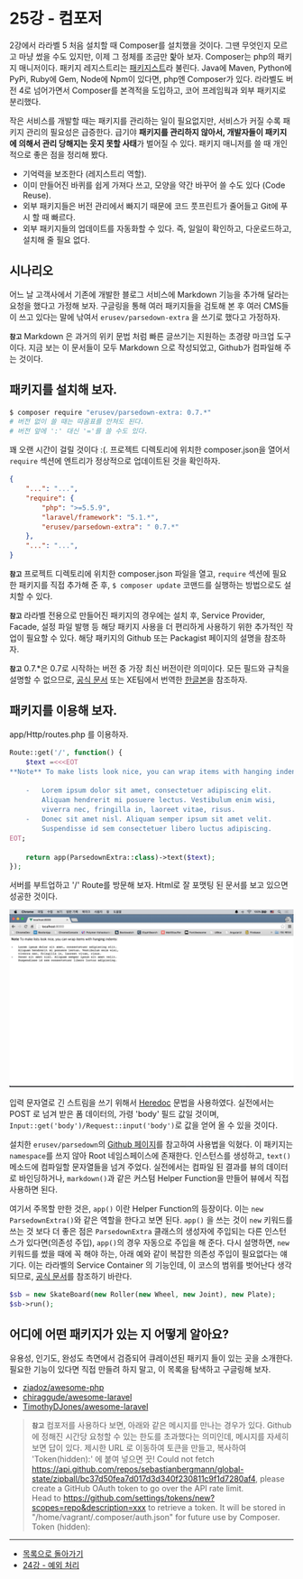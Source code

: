 # 25강 - 컴포저

2강에서 라라벨 5 처음 설치할 때 Composer를 설치했을 것이다. 그땐 무엇인지 모르고 마냥 썼을 수도 있지만, 이제 그 정체를 조금만 핥아 보자. Composer는 php의 패키지 매니저이다. 패키지 레지스트리는 [패키지스트](https://packagist.org/)라 불린다. Java에 Maven, Python에 PyPi, Ruby에 Gem, Node에 Npm이 있다면, php엔 Composer가 있다. 라라벨도 버전 4로 넘어가면서 Composer를 본격적을 도입하고, 코어 프레임웍과 외부 패키지로 분리했다.

작은 서비스를 개발할 때는 패키지를 관리하는 일이 필요없지만, 서비스가 커질 수록 패키지 관리의 필요성은 급증한다. 급기야 **패키지를 관리하지 않아서, 개발자들이 패키지에 의해서 관리 당해지는 웃지 못할 사태**가 벌어질 수 있다. 패키지 매니저를 쓸 때 개인적으로 좋은 점을 정리해 봤다.

- 기억력을 보조한다 (레지스트리 역할).
- 이미 만들어진 바퀴를 쉽게 가져다 쓰고, 모양을 약간 바꾸어 쓸 수도 있다 (Code Reuse). 
- 외부 패키지들은 버전 관리에서 빠지기 때문에 코드 풋프린트가 줄어들고 Git에 푸시 할 때 빠르다.
- 외부 패키지들의 업데이트를 자동화할 수 있다. 즉, 일일이 확인하고, 다운로드하고, 설치해 줄 필요 없다.

## 시나리오

어느 날 고객사에서 기존에 개발한 블로그 서비스에 Markdown 기능을 추가해 달라는 요청을 했다고 가정해 보자. 구글링을 통해 여러 패키지들을 검토해 본 후 여러 CMS들이 쓰고 있다는 말에 낚여서 `erusev/parsedown-extra` 을 쓰기로 했다고 가정하자.

**`참고`** Markdown 은 과거의 위키 문법 처럼 빠른 글쓰기는 지원하는 초경량 마크업 도구이다. 지금 보는 이 문서들이 모두 Markdown 으로 작성되었고, Github가 컴파일해 주는 것이다.

## 패키지를 설치해 보자.

```bash
$ composer require "erusev/parsedown-extra: 0.7.*" 
# 버전 없이 쓸 때는 따옴표를 안쳐도 된다.
# 버전 앞에 ':' 대신 '='를 쓸 수도 있다.
```

꽤 오랜 시간이 걸릴 것이다 :(. 프로젝트 디렉토리에 위치한 composer.json을 열어서 `require` 섹션에 엔트리가 정상적으로 업데이트된 것을 확인하자.

```json
{
    "...": "...",
    "require": {
        "php": ">=5.5.9",
        "laravel/framework": "5.1.*",
        "erusev/parsedown-extra": " 0.7.*"
    },
    "...": "...",
}
```

**`참고`** 프로젝트 디렉토리에 위치한 composer.json 파일을 열고, `require` 섹션에 필요한 패키지를 직접 추가해 준 후, `$ composer update` 코맨드를 실행하는 방법으로도 설치할 수 있다.

**`참고`** 라라벨 전용으로 만들어진 패키지의 경우에는 설치 후, Service Provider, Facade, 설정 파일 발행 등 해당 패키지 사용을 더 편리하게 사용하기 위한 추가적인 작업이 필요할 수 있다. 해당 패키지의 Github 또는 Packagist 페이지의 설명을 참조하자.

**`참고`** 0.7.*은 0.7로 시작하는 버전 중 가장 최신 버전이란 의미이다. 모든 필드와 규칙을 설명할 수 없으므로, [공식 문서](https://getcomposer.org/doc/) 또는 XE팀에서 번역한 [한글본](https://xpressengine.github.io/Composer-korean-docs/)을 참조하자.

## 패키지를 이용해 보자.

app/Http/routes.php 를 이용하자.

```php
Route::get('/', function() {
    $text =<<<EOT
**Note** To make lists look nice, you can wrap items with hanging indents:

    -   Lorem ipsum dolor sit amet, consectetuer adipiscing elit.
        Aliquam hendrerit mi posuere lectus. Vestibulum enim wisi,
        viverra nec, fringilla in, laoreet vitae, risus.
    -   Donec sit amet nisl. Aliquam semper ipsum sit amet velit.
        Suspendisse id sem consectetuer libero luctus adipiscing.
EOT;

    return app(ParsedownExtra::class)->text($text);
});
```

서버를 부트업하고 '/' Route를 방문해 보자. Html로 잘 포맷팅 된 문서를 보고 있으면 성공한 것이다.

![](./25-composer-img-01.png)

입력 문자열로 긴 스트림을 쓰기 위해서 [Heredoc](http://php.net/manual/kr/language.types.string.php#language.types.string.syntax.heredoc) 문법을 사용하였다. 실전에서는 POST 로 넘겨 받은 폼 데이터의, 가령 'body' 필드 값일 것이며, `Input::get('body')/Request::input('body')`로 값을 얻어 올 수 있을 것이다.

설치한 `erusev/parsedown`의 [Github 페이지](https://github.com/erusev/parsedown)를 참고하여 사용법을 익혔다. 이 패키지는 `namespace`를 쓰지 않아 Root 네임스페이스에 존재한다. 인스턴스를 생성하고, `text()` 메소드에 컴파일할 문자열들을 넘겨 주었다. 실전에서는 컴파일 된 결과를 뷰의 데이터로 바인딩하거나, `markdown()`과 같은 커스텀 Helper Function을 만들어 뷰에서 직접사용하면 된다.

여기서 주목할 만한 것은, `app()` 이란 Helper Function의 등장이다. 이는 `new ParsedownExtra()`와 같은 역할을 한다고 보면 된다. `app()` 을 쓰는 것이 `new` 키워드를 쓰는 것 보다 더 좋은 점은 `ParsedownExtra` 클래스의 생성자에 주입되는 다른 인스턴스가 있다면(의존성 주입), `app()`의 경우 자동으로 주입을 해 준다. 다시 설명하면, `new` 키워드를 썼을 때에 꼭 해야 하는, 아래 예와 같이 복잡한 의존성 주입이 필요없다는 얘기다. 이는 라라벨의 Service Container 의 기능인데, 이 코스의 범위를 벗어난다 생각되므로, [공식 문서](http://laravel.com/docs/container)를 참조하기 바란다.

```php
$sb = new SkateBoard(new Roller(new Wheel, new Joint), new Plate);
$sb->run();
```

## 어디에 어떤 패키지가 있는 지 어떻게 알아요?

유용성, 인기도, 완성도 측면에서 검증되어 큐레이션된 패키지 들이 있는 곳을 소개한다. 필요한 기능이 있다면 직접 만들려 하지 말고, 이 목록을 탐색하고 구글링해 보자.

- [ziadoz/awesome-php](https://github.com/ziadoz/awesome-php)
- [chiraggude/awesome-laravel](https://github.com/chiraggude/awesome-laravel)
- [TimothyDJones/awesome-laravel](https://github.com/TimothyDJones/awesome-laravel)

> **`참고`** 컴포저를 사용하다 보면, 아래와 같은 메시지를 만나는 경우가 있다. Github 에 정해진 시간당 요청할 수 있는 한도를 초과했다는 의미인데, 메시지를 자세히 보면 답이 있다. 제시한 URL 로 이동하여 토큰을 만들고, 복사하여 'Token(hidden):' 에 붙여 넣으면 끗! 
> Could not fetch https://api.github.com/repos/sebastianbergmann/global-state/zipball/bc37d50fea7d017d3d340f230811c9f1d7280af4, please create a GitHub OAuth token to go over the API rate limit.  
> Head to https://github.com/settings/tokens/new?scopes=repo&description=xxx to retrieve a token. It will be stored in "/home/vagrant/.composer/auth.json" for future use by Composer.  
> Token (hidden):

<!--@start-->
---

- [목록으로 돌아가기](../readme.md)
- [24강 - 예외 처리](24-exception-handling.md)
<!--@end-->

